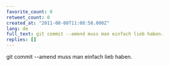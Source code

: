 ```yaml
---
favorite_count: 0
retweet_count: 0
created_at: "2011-08-08T11:08:58.000Z"
lang: de
full_text: git commit --amend muss man einfach lieb haben.
replies: []
---
```


git commit --amend muss man einfach lieb haben.
